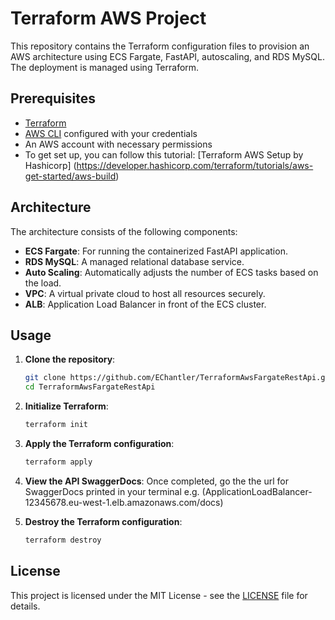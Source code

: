 # Terraform AWS Project

This repository contains the Terraform configuration files to provision an AWS architecture using ECS Fargate, FastAPI, autoscaling, and RDS MySQL. The deployment is managed using Terraform.

## Prerequisites
- [Terraform](https://www.terraform.io/downloads.html) 
- [AWS CLI](https://aws.amazon.com/cli/) configured with your credentials
- An AWS account with necessary permissions
- To get set up, you can follow this tutorial: [Terraform AWS Setup by Hashicorp] (https://developer.hashicorp.com/terraform/tutorials/aws-get-started/aws-build)

## Architecture

The architecture consists of the following components:
- **ECS Fargate**: For running the containerized FastAPI application.
- **RDS MySQL**: A managed relational database service.
- **Auto Scaling**: Automatically adjusts the number of ECS tasks based on the load.
- **VPC**: A virtual private cloud to host all resources securely.
- **ALB**: Application Load Balancer in front of the ECS cluster.

## Usage

1. **Clone the repository**:
    ```bash
    git clone https://github.com/EChantler/TerraformAwsFargateRestApi.git
    cd TerraformAwsFargateRestApi
    ```

2. **Initialize Terraform**:
    ```bash
    terraform init
    ```

3. **Apply the Terraform configuration**:
    ```bash
    terraform apply
    ```
4. **View the API SwaggerDocs**:
    Once completed, go the the url for SwaggerDocs printed in your terminal e.g. (ApplicationLoadBalancer-12345678.eu-west-1.elb.amazonaws.com/docs)

5. **Destroy the Terraform configuration**:
    ```bash
    terraform destroy
    ```

## License

This project is licensed under the MIT License - see the [LICENSE](LICENSE) file for details.